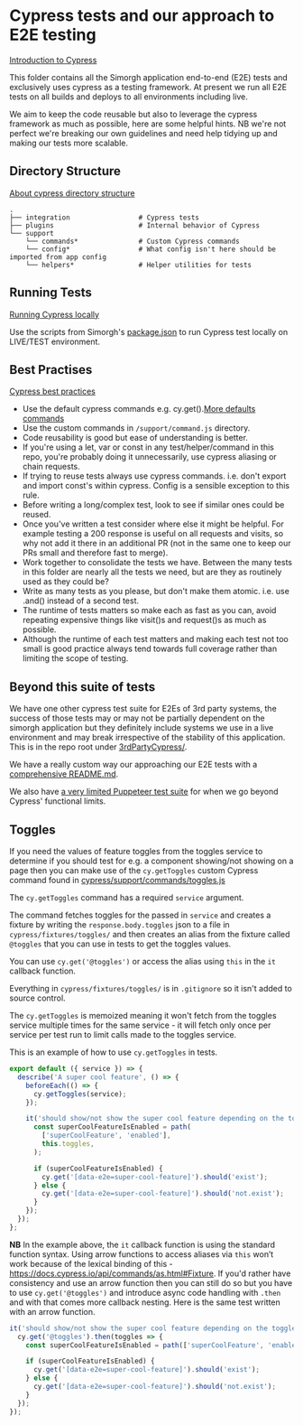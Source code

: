 # Cypress tests and our approach to E2E testing

[Introduction to Cypress](https://docs.cypress.io/guides/core-concepts/introduction-to-cypress.html#Cypress-Is-Simple)

This folder contains all the Simorgh application end-to-end (E2E) tests and exclusively uses cypress as a testing framework. At present we run all E2E tests on all builds and deploys to all environments including live.

We aim to keep the code reusable but also to leverage the cypress framework as much as possible, here are some helpful hints. NB we're not perfect we're breaking our own guidelines and need help tidying up and making our tests more scalable.

## Directory Structure

[About cypress directory structure](https://docs.cypress.io/guides/core-concepts/writing-and-organizing-tests.html#Folder-Structure)

<!-- prettier-ignore -->
    .
    ├── integration                 # Cypress tests
    ├── plugins                     # Internal behavior of Cypress
    └── support
        └── commands*               # Custom Cypress commands
        └── config*                 # What config isn't here should be imported from app config
        └── helpers*                # Helper utilities for tests

## Running Tests

[Running Cypress locally](https://github.com/bbc/simorgh#end-to-end-tests)

Use the scripts from Simorgh's [package.json](https://github.com/bbc/simorgh/blob/latest/package.json#L39#L40) to run Cypress test locally on LIVE/TEST environment.

## Best Practises

[Cypress best practices](https://docs.cypress.io/guides/references/best-practices.html)

- Use the default cypress commands e.g. cy.get().[More defaults commands](https://docs.cypress.io/api/api/table-of-contents.html)
- Use the custom commands in `/support/command.js` directory.
- Code reusability is good but ease of understanding is better.
- If you're using a let, var or const in any test/helper/command in this repo, you're probably doing it unnecessarily, use cypress aliasing or chain requests.
- If trying to reuse tests always use cypress commands. i.e. don't export and import const's within cypress. Config is a sensible exception to this rule.
- Before writing a long/complex test, look to see if similar ones could be reused.
- Once you've written a test consider where else it might be helpful. For example testing a 200 response is useful on all requests and visits, so why not add it there in an additional PR (not in the same one to keep our PRs small and therefore fast to merge).
- Work together to consolidate the tests we have. Between the many tests in this folder are nearly all the tests we need, but are they as routinely used as they could be?
- Write as many tests as you please, but don't make them atomic. i.e. use .and() instead of a second test.
- The runtime of tests matters so make each as fast as you can, avoid repeating expensive things like visit()s and request()s as much as possible.
- Although the runtime of each test matters and making each test not too small is good practice always tend towards full coverage rather than limiting the scope of testing.

## Beyond this suite of tests

We have one other cypress test suite for E2Es of 3rd party systems, the success of those tests may or may not be partially dependent on the simorgh application but they definitely include systems we use in a live environment and may break irrespective of the stability of this application. This is in the repo root under [3rdPartyCypress/](https://github.com/bbc/simorgh/blob/latest/3rdPartyCypress).

We have a really custom way our approaching our E2E tests with a [comprehensive README.md](https://github.com/bbc/simorgh/blob/latest/cypress/integration/README.md).

We also have [a very limited Puppeteer test suite](https://github.com/bbc/simorgh/tree/latest/puppeteer) for when we go beyond Cypress' functional limits.

## Toggles

If you need the values of feature toggles from the toggles service to determine if you should test for e.g. a component showing/not showing on a page then you can make use of the `cy.getToggles` custom Cypress command found in [cypress/support/commands/toggles.js](https://github.com/bbc/simorgh/blob/latest/cypress/support/commands/toggles.js)

The `cy.getToggles` command has a required `service` argument.

The command fetches toggles for the passed in `service` and creates a fixture by writing the `response.body.toggles` json to a file in `cypress/fixtures/toggles/` and then creates an alias from the fixture called `@toggles` that you can use in tests to get the toggles values.

You can use `cy.get('@toggles')` or access the alias using `this` in the `it` callback function.

Everything in `cypress/fixtures/toggles/` is in `.gitignore` so it isn't added to source control.

The `cy.getToggles` is memoized meaning it won't fetch from the toggles service multiple times for the same service - it will fetch only once per service per test run to limit calls made to the toggles service.

This is an example of how to use `cy.getToggles` in tests.

```js
export default ({ service }) => {
  describe('A super cool feature', () => {
    beforeEach(() => {
      cy.getToggles(service);
    });

    it('should show/not show the super cool feature depending on the toggle value for the service', function test() {
      const superCoolFeatureIsEnabled = path(
        ['superCoolFeature', 'enabled'],
        this.toggles,
      );

      if (superCoolFeatureIsEnabled) {
        cy.get('[data-e2e=super-cool-feature]').should('exist');
      } else {
        cy.get('[data-e2e=super-cool-feature]').should('not.exist');
      }
    });
  });
};
```

**NB** In the example above, the `it` callback function is using the standard function syntax. Using arrow functions to access aliases via `this` won’t work because of the lexical binding of this - https://docs.cypress.io/api/commands/as.html#Fixture. If you'd rather have consistency and use an arrow function then you can still do so but you have to use `cy.get('@toggles')` and introduce async code handling with `.then` and with that comes more callback nesting. Here is the same test written with an arrow function.

```js
it('should show/not show the super cool feature depending on the toggle value for the service', () => {
  cy.get('@toggles').then(toggles => {
    const superCoolFeatureIsEnabled = path(['superCoolFeature', 'enabled']);

    if (superCoolFeatureIsEnabled) {
      cy.get('[data-e2e=super-cool-feature]').should('exist');
    } else {
      cy.get('[data-e2e=super-cool-feature]').should('not.exist');
    }
  });
});
```
